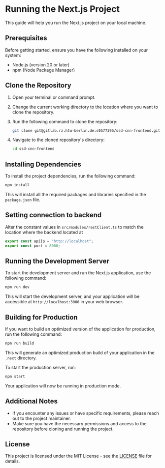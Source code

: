 # Running the Next.js Project

This guide will help you run the Next.js project on your local machine.

## Prerequisites

Before getting started, ensure you have the following installed on your system:

- Node.js (version 20 or later)
- npm (Node Package Manager)

## Clone the Repository

1. Open your terminal or command prompt.

2. Change the current working directory to the location where you want to clone the repository.

3. Run the following command to clone the repository:

   ```bash
   git clone git@gitlab.rz.htw-berlin.de:s0577395/ssd-cnn-frontend.git
   ```

4. Navigate to the cloned repository's directory:

   ```bash
   cd ssd-cnn-frontend
   ```

## Installing Dependencies

To install the project dependencies, run the following command:

```bash
npm install
```

This will install all the required packages and libraries specified in the `package.json` file.

## Setting connection to backend

Alter the constant values in `src/modules/restClient.ts` to match the location where the backend located at

```typescript
export const apiIp = "http://localhost";
export const port = 8000;
```

## Running the Development Server

To start the development server and run the Next.js application, use the following command:

```bash
npm run dev
```

This will start the development server, and your application will be accessible at `http://localhost:3000` in your web browser.

## Building for Production

If you want to build an optimized version of the application for production, run the following command:

```bash
npm run build
```

This will generate an optimized production build of your application in the `.next` directory.

To start the production server, run:

```bash
npm start
```

Your application will now be running in production mode.

## Additional Notes

- If you encounter any issues or have specific requirements, please reach out to the project maintainer.
- Make sure you have the necessary permissions and access to the repository before cloning and running the project.

## License
This project is licensed under the MIT License - see the [LICENSE](https://gitlab.rz.htw-berlin.de/s0577395/ssd-cnn-frontend/-/blob/main/LICENSE) file for details.
